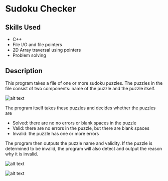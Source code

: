 # Sudoku Checker

## Skills Used
- C++
- File I/O and file pointers
- 2D Array traversal using pointers
- Problem solving

## Description
This program takes a file of one or more sudoku puzzles. The puzzles in the file consist of two components: name of the puzzle and the puzzle itself.

![alt text](https://github.com/JuhiPatel28/SudokuChecker/blob/main/Images/p1.png)

The program itself takes these puzzles and decides whether the puzzles are
- Solved: there are no no errors or blank spaces in the puzzle
- Valid: there are no errors in the puzzle, but there are blank spaces
- Invalid: the puzzle has one or more errors

The program then outputs the puzzle name and validity. If the puzzle is determined to be invalid, the program will also detect and output the reason why it is invalid. 

![alt text](https://github.com/JuhiPatel28/SudokuChecker/blob/main/Images/p2.png)

![alt text](https://github.com/JuhiPatel28/SudokuChecker/blob/main/Images/p3.png)
